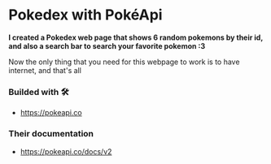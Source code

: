 # Pokedex with PokéApi

**I created a Pokedex web page that shows 6 random pokemons by their id, and also a search bar to search your favorite pokemon :3**

Now the only thing that you need for this webpage to work is to have internet, and that's all

### Builded with 🛠️
* https://pokeapi.co

### Their documentation
* https://pokeapi.co/docs/v2
